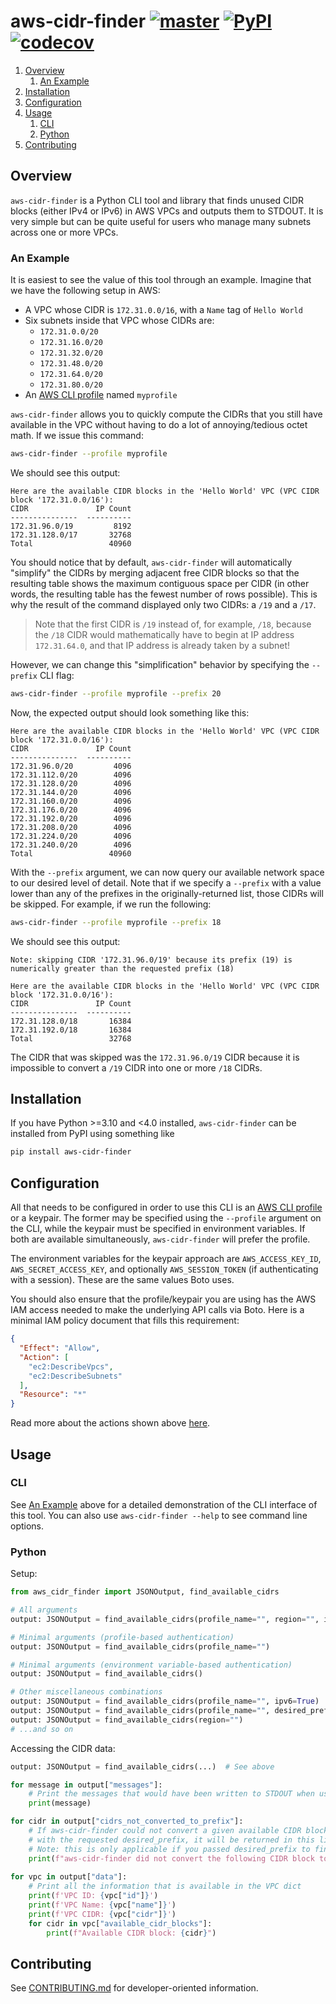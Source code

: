# aws-cidr-finder [![master](https://github.com/cooperwalbrun/aws-cidr-finder/actions/workflows/master.yml/badge.svg)](https://github.com/cooperwalbrun/aws-cidr-finder/actions/workflows/master.yml) [![PyPI](https://img.shields.io/pypi/v/aws-cidr-finder)](https://pypi.org/project/aws-cidr-finder) [![codecov](https://codecov.io/gh/cooperwalbrun/aws-cidr-finder/branch/master/graph/badge.svg?token=DRVM149OYQ)](https://codecov.io/gh/cooperwalbrun/aws-cidr-finder)

1. [Overview](#overview)
   1. [An Example](#an-example)
2. [Installation](#installation)
3. [Configuration](#configuration)
4. [Usage](#usage)
   1. [CLI](#cli)
   2. [Python](#python)
5. [Contributing](#contributing)

## Overview

`aws-cidr-finder` is a Python CLI tool and library that finds unused CIDR blocks (either IPv4 or
IPv6) in AWS VPCs and outputs them to STDOUT. It is very simple but can be quite useful for users
who manage many subnets across one or more VPCs.

### An Example

It is easiest to see the value of this tool through an example. Imagine that we have the following
setup in AWS:

* A VPC whose CIDR is `172.31.0.0/16`, with a `Name` tag of `Hello World`
* Six subnets inside that VPC whose CIDRs are:
  * `172.31.0.0/20`
  * `172.31.16.0/20`
  * `172.31.32.0/20`
  * `172.31.48.0/20`
  * `172.31.64.0/20`
  * `172.31.80.0/20`
* An [AWS CLI profile](https://docs.aws.amazon.com/cli/latest/userguide/cli-configure-profiles.html)
  named `myprofile`

`aws-cidr-finder` allows you to quickly compute the CIDRs that you still have available in the VPC
without having to do a lot of annoying/tedious octet math. If we issue this command:

```bash
aws-cidr-finder --profile myprofile
```

We should see this output:

```
Here are the available CIDR blocks in the 'Hello World' VPC (VPC CIDR block '172.31.0.0/16'):
CIDR               IP Count
---------------  ----------
172.31.96.0/19         8192
172.31.128.0/17       32768
Total                 40960
```

You should notice that by default, `aws-cidr-finder` will automatically "simplify" the CIDRs
by merging adjacent free CIDR blocks so that the resulting table shows the maximum contiguous space
per CIDR (in other words, the resulting table has the fewest number of rows possible). This is why
the result of the command displayed only two CIDRs: a `/19` and a `/17`.

>Note that the first CIDR is `/19` instead of, for example, `/18`, because the `/18` CIDR would 
>mathematically have to begin at IP address `172.31.64.0`, and that IP address is already taken by a
>subnet!

However, we can change this "simplification" behavior by specifying the `--prefix` CLI flag:

```bash
aws-cidr-finder --profile myprofile --prefix 20
```

Now, the expected output should look something like this:

```
Here are the available CIDR blocks in the 'Hello World' VPC (VPC CIDR block '172.31.0.0/16'):
CIDR               IP Count
---------------  ----------
172.31.96.0/20         4096
172.31.112.0/20        4096
172.31.128.0/20        4096
172.31.144.0/20        4096
172.31.160.0/20        4096
172.31.176.0/20        4096
172.31.192.0/20        4096
172.31.208.0/20        4096
172.31.224.0/20        4096
172.31.240.0/20        4096
Total                 40960
```

With the `--prefix` argument, we can now query our available network space to our desired level of
detail. Note that if we specify a `--prefix` with a value lower than any of the prefixes in the
originally-returned list, those CIDRs will be skipped. For example, if we run the following:

```bash
aws-cidr-finder --profile myprofile --prefix 18
```

We should see this output:

```
Note: skipping CIDR '172.31.96.0/19' because its prefix (19) is numerically greater than the requested prefix (18)

Here are the available CIDR blocks in the 'Hello World' VPC (VPC CIDR block '172.31.0.0/16'):
CIDR               IP Count
---------------  ----------
172.31.128.0/18       16384
172.31.192.0/18       16384
Total                 32768
```

The CIDR that was skipped was the `172.31.96.0/19` CIDR because it is impossible to convert a `/19`
CIDR into one or more `/18` CIDRs.

## Installation

If you have Python >=3.10 and <4.0 installed, `aws-cidr-finder` can be installed from PyPI using
something like

```bash
pip install aws-cidr-finder
```

## Configuration

All that needs to be configured in order to use this CLI is an
[AWS CLI profile](https://docs.aws.amazon.com/cli/latest/userguide/cli-configure-profiles.html) or
a keypair. The former may be specified using the `--profile` argument on the CLI, while the keypair
must be specified in environment variables. If both are available simultaneously, `aws-cidr-finder`
will prefer the profile.

The environment variables for the keypair approach are `AWS_ACCESS_KEY_ID`,
`AWS_SECRET_ACCESS_KEY`, and optionally `AWS_SESSION_TOKEN` (if authenticating with a session).
These are the same values Boto uses.

You should also ensure that the profile/keypair you are using has the AWS IAM access needed to make
the underlying API calls via Boto. Here is a minimal IAM policy document that fills this
requirement:

```json
{
  "Effect": "Allow",
  "Action": [
    "ec2:DescribeVpcs",
    "ec2:DescribeSubnets"
  ],
  "Resource": "*"
}
```

Read more about the actions shown above
[here](https://docs.aws.amazon.com/service-authorization/latest/reference/list_amazonec2.html).

## Usage

### CLI

See [An Example](#an-example) above for a detailed demonstration of the CLI interface of this tool.
You can also use `aws-cidr-finder --help` to see command line options.

### Python

Setup:

```python
from aws_cidr_finder import JSONOutput, find_available_cidrs

# All arguments
output: JSONOutput = find_available_cidrs(profile_name="", region="", ipv6=False, desired_prefix=20)

# Minimal arguments (profile-based authentication)
output: JSONOutput = find_available_cidrs(profile_name="")

# Minimal arguments (environment variable-based authentication)
output: JSONOutput = find_available_cidrs()

# Other miscellaneous combinations
output: JSONOutput = find_available_cidrs(profile_name="", ipv6=True)
output: JSONOutput = find_available_cidrs(profile_name="", desired_prefix=16)
output: JSONOutput = find_available_cidrs(region="")
# ...and so on
```

Accessing the CIDR data:

```python
output: JSONOutput = find_available_cidrs(...)  # See above

for message in output["messages"]:
    # Print the messages that would have been written to STDOUT when using the CLI
    print(message)

for cidr in output["cidrs_not_converted_to_prefix"]:
    # If aws-cidr-finder could not convert a given available CIDR block into one or more CIDR blocks
    # with the requested desired_prefix, it will be returned in this list
    # Note: this is only applicable if you passed desired_prefix to find_available_cidrs
    print(f"aws-cidr-finder did not convert the following CIDR block to the desired prefix: {cidr}")
    
for vpc in output["data"]:
    # Print all the information that is available in the VPC dict
    print(f'VPC ID: {vpc["id"]}')
    print(f'VPC Name: {vpc["name"]}')
    print(f'VPC CIDR: {vpc["cidr"]}')
    for cidr in vpc["available_cidr_blocks"]:
        print(f"Available CIDR block: {cidr}")
```

## Contributing

See [CONTRIBUTING.md](CONTRIBUTING.md) for developer-oriented information.
